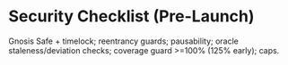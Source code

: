 # Security Checklist (Pre-Launch)
Gnosis Safe + timelock; reentrancy guards; pausability; oracle staleness/deviation checks; coverage guard >=100% (125% early); caps.
